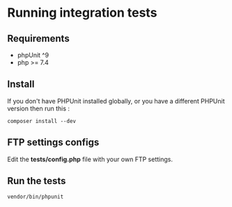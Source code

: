 # Running integration tests

## Requirements

* phpUnit ^9
* php >= 7.4

## Install

If you don't have PHPUnit installed globally, or you have a different PHPUnit version then run this : 

```console
composer install --dev
```

## FTP settings configs

Edit the **tests/config.php** file with your own FTP settings.

## Run the tests

```console
vendor/bin/phpunit
```
